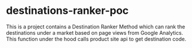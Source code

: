 # destinations-ranker-poc

This is a project contains a Destination Ranker Method which can rank the destinations under a market based on page views from Google Analytics. This function under the hood calls product site api to get destination code.

